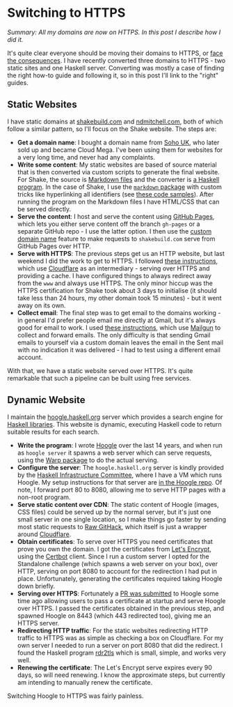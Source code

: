 # Switching to HTTPS

_Summary: All my domains are now on HTTPS. In this post I describe how I did it._

It's quite clear everyone should be moving their domains to HTTPS, or [face the consequences](https://developers.google.com/web/updates/2016/10/avoid-not-secure-warn). I have recently converted three domains to HTTPS - two static sites and one Haskell server. Converting was mostly a case of finding the right how-to guide and following it, so in this post I'll link to the "right" guides.

## Static Websites

I have static domains at [shakebuild.com](https://shakebuild.com/) and [ndmitchell.com](https://ndmitchell.com), both of which follow a similar pattern, so I'll focus on the Shake website. The steps are:

* **Get a domain name**: I bought a domain name from [Soho UK](https://www.soho-uk.com/), who later sold up and became Cloud Mega. I've been using them for websites for a very long time, and never had any complaints.
* **Write some content**: My static websites are based of source material that is then converted via custom scripts to generate the final website. For Shake, the source is [Markdown files](https://github.com/ndmitchell/shake/tree/master/docs) and the converter is [a Haskell program](https://github.com/ndmitchell/shake/tree/master/website). In the case of Shake, I use the [`markdown` package](https://hackage.haskell.org/package/markdown-0.1.16/docs/Text-Markdown.html) with custom tricks like hyperlinking all identifiers (see [these code samples](https://shakebuild.com/manual)). After running the program on the Markdown files I have HTML/CSS that can be served directly.
* **Serve the content**: I host and serve the content using [GitHub Pages](https://pages.github.com/), which lets you either serve content off the branch `gh-pages` or a separate GitHub repo - I use the latter option. I then use the [custom domain name](https://help.github.com/articles/using-a-custom-domain-with-github-pages/) feature to make requests to `shakebuild.com` serve from GitHub Pages over HTTP.
* **Serve with HTTPS**: The previous steps get us an HTTP website, but last weekend I did the work to get to HTTPS. I followed [these instructions](https://www.goyllo.com/cloudflare-ssl-for-github-pages/), which use [Cloudflare](https://www.cloudflare.com/) as an intermediary - serving over HTTPS and providing a cache. I have configured things to always redirect away from the `www` and always use HTTPS. The only minor hiccup was the HTTPS certification for Shake took about 3 days to initialise (it should take less than 24 hours, my other domain took 15 minutes) - but it went away on its own.
* **Collect email**: The final step was to get email to the domains working - in general I'd prefer people email me directly at Gmail, but it's always good for email to work. I used [these instructions](https://renzo.lucioni.xyz/mail-forwarding-with-mailgun/), which use [Mailgun](https://www.mailgun.com/) to collect and forward emails. The only difficulty is that sending Gmail emails to yourself via a custom domain leaves the email in the Sent mail with no indication it was delivered - I had to test using a different email account.

With that, we have a static website served over HTTPS. It's quite remarkable that such a pipeline can be built using free services.

## Dynamic Website

I maintain the [hoogle.haskell.org](https://hoogle.haskell.org/) server which provides a search engine for [Haskell libraries](https://www.haskell.org/). This website is dynamic, executing Haskell code to return suitable results for each search.

* **Write the program**: I wrote [Hoogle](https://github.com/ndmitchell/hoogle) over the last 14 years, and when run as `hoogle server` it spawns a web server which can serve requests, using the [Warp package](https://hackage.haskell.org/package/warp) to do the actual serving.
* **Configure the server**: The `hoogle.haskell.org` server is kindly provided by the [Haskell Infrastructure Committee](https://wiki.haskell.org/Haskell.org_infrastructure), where I have a VM which runs Hoogle. My setup instructions for that server are [in the Hoogle repo](https://github.com/ndmitchell/hoogle/blob/master/docs/Haskell.org.md). Of note, I forward port 80 to 8080, allowing me to serve HTTP pages with a non-root program.
* **Serve static content over CDN**: The static content of Hoogle (images, CSS files) could be served up by the normal server, but it's just one small server in one single location, so I make things go faster by sending most static requests to [Raw GitHack](https://raw.githack.com/), which itself is just a wrapper around [Cloudflare](https://www.cloudflare.com/).
* **Obtain certificates**: To serve over HTTPS you need certificates that prove you own the domain. I got the certificates from [Let's Encrypt](https://letsencrypt.org/getting-started/), using the [Certbot](https://certbot.eff.org/) client. Since I run a custom server I opted for the Standalone challenge (which spawns a web server on your box), over HTTP, serving on port 8080 to account for the redirection I had put in place. Unfortunately, generating the certificates required taking Hoogle down briefly.
* **Serving over HTTPS**: Fortunately a [PR was submitted](https://github.com/ndmitchell/hoogle/pull/156) to Hoogle some time ago allowing users to pass a certificate at startup and serve Hoogle over HTTPS. I passed the certificates obtained in the previous step, and spawned Hoogle on 8443 (which 443 redirected too), giving me an HTTPS server.
* **Redirecting HTTP traffic**: For the static websites redirecting HTTP traffic to HTTPS was as simple as checking a box on Cloudflare. For my own server I needed to run a server on port 8080 that did the redirect. I found the Haskell program [rdr2tls](https://github.com/fpco/rdr2tls) which is small, simple, and works very well.
* **Renewing the certificate**: The Let's Encrypt serve expires every 90 days, so will need renewing. I know the approximate steps, but currently am intending to manually renew the certificate.

Switching Hoogle to HTTPS was fairly painless.
